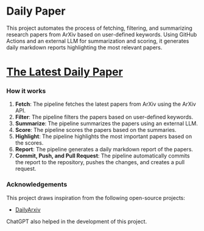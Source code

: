# Daily Paper
This project automates the process of fetching, filtering, and summarizing research papers from ArXiv based on user-defined keywords. Using GitHub Actions and an external LLM for summarization and scoring, it generates daily markdown reports highlighting the most relevant papers.

# [The Latest Daily Paper](./DailyPaper.md)

### How it works

1. **Fetch**: The pipeline fetches the latest papers from ArXiv using the ArXiv API.
2. **Filter**: The pipeline filters the papers based on user-defined keywords.
3. **Summarize**: The pipeline summarizes the papers using an external LLM.
4. **Score**: The pipeline scores the papers based on the summaries.
5. **Highlight**: The pipeline highlights the most important papers based on the scores.
6. **Report**: The pipeline generates a daily markdown report of the papers.
7. **Commit, Push, and Pull Request**: The pipeline automatically commits the report to the repository, pushes the changes, and creates a pull request.

### Acknowledgements

This project draws inspiration from the following open-source projects:

- [DailyArxiv](https://github.com/zezhishao/DailyArXiv)

ChatGPT also helped in the development of this project.

